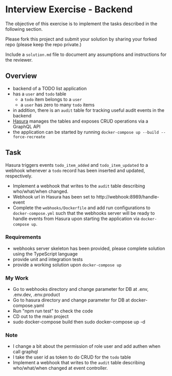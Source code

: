 # Interview Exercise - Backend

The objective of this exercise is to implement the tasks described in the following section.

Please fork this project and submit your solution by sharing your forked repo (please keep the repo private.)

Include a `solution.md` file to document any assumptions and instructions for the reviewer. 

## Overview

- backend of a TODO list application
- has a `user` and `todo` table
  - a `todo` item belongs to a `user`
  - a `user` has zero to many `todo` items
- in addition, there is an `audit` table for tracking useful audit events in the backend
- [Hasura](https://hasura.io/) manages the tables and exposes CRUD operations via a GraphQL API 
- the application can be started by running `docker-compose up --build --force-recreate`

## Task

Hasura triggers events `todo_item_added` and `todo_item_updated` to a webhook whenever a `todo` record has been inserted 
and updated, respectively.

  - Implement a webhook that writes to the `audit` table describing who/what/when changed.
  - Webhook url in Hasura has been set to http://webhook:8989/handle-event
  - Complete the `webhooks/Dockerfile` and add run configurations to `docker-compose.yml` such that the webhooks server
    will be ready to handle events from Hasura upon starting the application via `docker-compose up`.

### Requirements

- webhooks server skeleton has been provided, please complete solution using the TypeScript language 
- provide unit and integration tests
- provide a working solution upon `docker-compose up`

### My Work
- Go to webhooks directory and change parameter for DB at .env, .env.dev, .env.product
- Go to hasura directory and change parameter for DB at docker-compose.yaml
- Run "npm run test" to check the code
- CD out to the main project
- sudo docker-compose build then sudo docker-compose up -d
### Note
- I change a bit about the permission of role user and add authen when call graphql
- I take the user id as token to do CRUD for the `todo` table
- Implement a webhook that writes to the `audit` table describing who/what/when changed at event controller.
